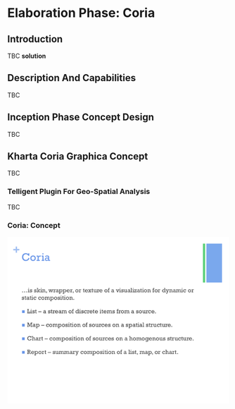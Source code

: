 # Elaboration Phase: Coria 
## Introduction
TBC **solution**
## Description And Capabilities
TBC
## Inception Phase Concept Design
TBC
## Kharta Coria Graphica Concept
TBC  
### Telligent Plugin For Geo-Spatial Analysis
 TBC
### Coria: Concept
![Preliminary Concept Design](https://raw.githubusercontent.com/powersparks/kharta-coria-graphica/master/Slide8.png)
 
